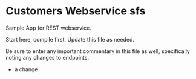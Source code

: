 Customers Webservice
sfs
=================
Sample App for REST webservice.

Start here, compile first.  Update this file as needed.

Be sure to enter any important commentary in this file as well,
specifically noting any changes to endpoints.

- a change
